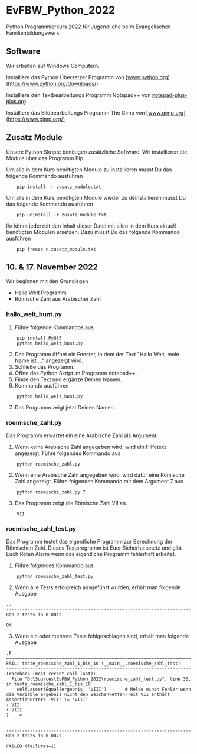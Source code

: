 # EvFBW_Python_2022
Python Programmierkurs 2022 für Jugendliche beim Evangelischen Familienbildungswerk

## Software
Wir arbeiten auf Windows Computern.

Installiere das Python Übersetzer Programm von
[www.python.org](https://www.python.org/downloads/)

Installiere den Textbearbeitungs Programm Notepad++ von
[notepad-plus-plus.org](https://notepad-plus-plus.org/downloads/)

Installiere das Bildbearbeitungs Programm The Gimp von
[www.gimp.org](https://www.gimp.org/)

## Zusatz Module
Unsere Python Skripte benötigen zusätzliche Software.
Wir installieren die Module über das Programm Pip.

Um alle in dem Kurs benötigten Module zu installieren
musst Du das folgende Kommando ausführen
```
    pip install -r zusatz_module.txt
```

Um alle in dem Kurs benötigten Module wieder zu deinstallieren
musst Du das folgende Kommando ausführen
```
    pip uninstall -r zusatz_module.txt
```

Ihr könnt jederzeit den Inhalt dieser Datei 
mit allen in dem Kurs aktuell benötigten Modulen ersetzen.
Dazu musst Du das folgende Kommando ausführen
```
    pip freeze > zusatz_module.txt
```

## 10. & 17. November 2022
Wir beginnen mit den Grundlagen
- Hallo Welt Programm
- Römische Zahl aus Arabischer Zahl

### hallo_welt_bunt.py
1. Führe folgende Kommandos aus
```
    pip install PyQt5
    python hallo_welt_bunt.py
```
2. Das Programm öffnet ein Fenster,
in dem der Text "Hallo Welt, mein Name ist ..." angezeigt wird.
1. Schließe das Programm.
1. Öffne das Python Skript im Programm notepad++.
1. Finde den Text und ergänze Deinen Namen.
1. Kommando ausführen
```
    python hallo_welt_bunt.py
```
7. Das Programm zeigt jetzt Deinen Namen.

### roemische_zahl.py
Das Programm erwartet ein eine Arabische Zahl als Argument.
1. Wenn keine Arabische Zahl angegeben wird, wird ein Hilfetext angezeigt.
Führe folgendes Kommando aus
```
    python roemische_zahl.py
```
2. Wenn eine Arabische Zahl angegeben wird, wird dafür eine Römische Zahl angezeigt.
Führe folgendes Kommando mit dem Argument 7 aus
```
    python roemische_zahl.py 7
```
3. Das Programm zeigt die Römische Zahl VII an.
```
    VII
```

### roemische_zahl_test.py
Das Programm testet das eigentliche Programm zur Berechnung der Römischen Zahl.
Dieses Testprogramm ist Euer Sicherheitsnetz und gibt Euch Roten Alarm
wenn das eigentliche Programm fehlerhaft arbeitet.

1. Führe folgendes Kommando aus
```
    python roemische_zahl_test.py
```
2. Wenn alle Tests erfolgreich ausgeführt wurden, erhält man folgende Ausgabe
```
..
----------------------------------------------------------------------
Ran 2 tests in 0.001s

OK
```
3. Wenn ein oder mehrere Tests fehlgeschlagen sind, erhält man folgende Ausgabe
```
.F
======================================================================
FAIL: teste_roemische_zahl_1_bis_10 (__main__.roemische_zahl_test)
----------------------------------------------------------------------
Traceback (most recent call last):
  File "D:\Sources\EvFBW_Python_2022\roemische_zahl_test.py", line 30, in teste_roemische_zahl_1_bis_10
    self.assertEqual(ergebnis, 'VIII')       # Melde einen Fehler wenn die Variable ergebnis nicht den Zeichenketten-Text VII enthält
AssertionError: 'VII' != 'VIII'
- VII
+ VIII
?    +


----------------------------------------------------------------------
Ran 2 tests in 0.007s

FAILED (failures=1)
```

